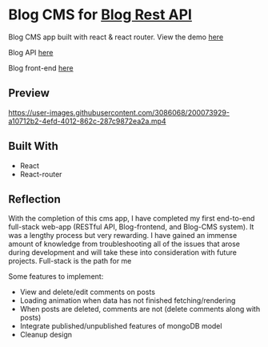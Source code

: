 # Blog CMS for [Blog Rest API](https://github.com/kmatic/blog-api)

Blog CMS app built with react & react router. View the demo [here](https://kmatic.github.io/blog-management/)

Blog API [here](https://github.com/kmatic/blog-api)

Blog front-end [here](https://blog-front-end-opal.vercel.app/)

## Preview

https://user-images.githubusercontent.com/3086068/200073929-a10712b2-4efd-4012-862c-287c9872ea2a.mp4

## Built With

- React
- React-router

## Reflection 

With the completion of this cms app, I have completed my first end-to-end full-stack web-app (RESTful API, Blog-frontend, and Blog-CMS system). It was a lengthy process but very rewarding. I have gained an immense amount of knowledge from troubleshooting all of the issues that arose during development and will take these into consideration with future projects. Full-stack is the path for me

Some features to implement: 

- View and delete/edit comments on posts
- Loading animation when data has not finished fetching/rendering
- When posts are deleted, comments are not (delete comments along with posts)
- Integrate published/unpublished features of mongoDB model
- Cleanup design
